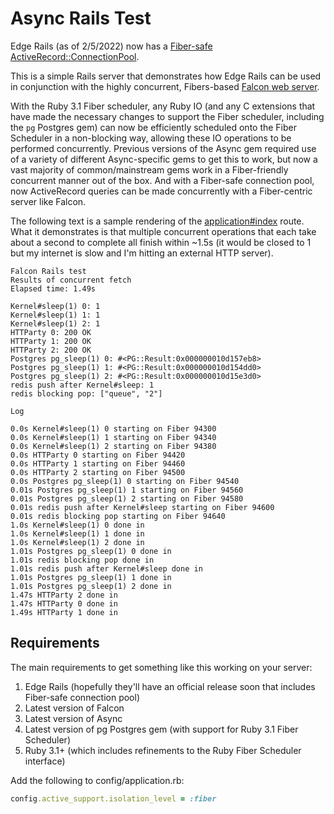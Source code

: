 # Async Rails Test

Edge Rails (as of 2/5/2022) now has a [Fiber-safe ActiveRecord::ConnectionPool](https://github.com/rails/rails/pull/44219).

This is a simple Rails server that demonstrates how Edge Rails can be used in conjunction
with the highly concurrent, Fibers-based [Falcon web server](https://github.com/socketry/falcon).

With the Ruby 3.1 Fiber scheduler, any Ruby IO
(and any C extensions that have made the necessary changes to support the Fiber scheduler,
including the `pg` Postgres gem) can now be efficiently scheduled onto the Fiber Scheduler
in a non-blocking way, allowing these IO operations to be performed concurrently. Previous
versions of the Async gem required use of a variety of different Async-specific gems to
get this to work, but now a vast majority of common/mainstream gems work in a
Fiber-friendly concurrent manner out of the box. And with a Fiber-safe connection pool,
now ActiveRecord queries can be made concurrently with a Fiber-centric server like Falcon.

The following text is a sample rendering of the
[application#index](./app/controllers/application_controller.rb) route.
What it demonstrates is that multiple concurrent operations that each
take about a second to complete all finish within ~1.5s (it would be
closed to 1 but my internet is slow and I'm hitting an external HTTP server).

```
Falcon Rails test
Results of concurrent fetch
Elapsed time: 1.49s

Kernel#sleep(1) 0: 1
Kernel#sleep(1) 1: 1
Kernel#sleep(1) 2: 1
HTTParty 0: 200 OK
HTTParty 1: 200 OK
HTTParty 2: 200 OK
Postgres pg_sleep(1) 0: #<PG::Result:0x000000010d157eb8>
Postgres pg_sleep(1) 1: #<PG::Result:0x000000010d154dd0>
Postgres pg_sleep(1) 2: #<PG::Result:0x000000010d15e3d0>
redis push after Kernel#sleep: 1
redis blocking pop: ["queue", "2"]

Log

0.0s Kernel#sleep(1) 0 starting on Fiber 94300
0.0s Kernel#sleep(1) 1 starting on Fiber 94340
0.0s Kernel#sleep(1) 2 starting on Fiber 94380
0.0s HTTParty 0 starting on Fiber 94420
0.0s HTTParty 1 starting on Fiber 94460
0.0s HTTParty 2 starting on Fiber 94500
0.0s Postgres pg_sleep(1) 0 starting on Fiber 94540
0.01s Postgres pg_sleep(1) 1 starting on Fiber 94560
0.01s Postgres pg_sleep(1) 2 starting on Fiber 94580
0.01s redis push after Kernel#sleep starting on Fiber 94600
0.01s redis blocking pop starting on Fiber 94640
1.0s Kernel#sleep(1) 0 done in
1.0s Kernel#sleep(1) 1 done in
1.0s Kernel#sleep(1) 2 done in
1.01s Postgres pg_sleep(1) 0 done in
1.01s redis blocking pop done in
1.01s redis push after Kernel#sleep done in
1.01s Postgres pg_sleep(1) 1 done in
1.01s Postgres pg_sleep(1) 2 done in
1.47s HTTParty 2 done in
1.47s HTTParty 0 done in
1.49s HTTParty 1 done in
```

## Requirements

The main requirements to get something like this working on your server:

1. Edge Rails (hopefully they'll have an official release soon that includes Fiber-safe connection pool)
1. Latest version of Falcon
1. Latest version of Async
1. Latest version of pg Postgres gem (with support for Ruby 3.1 Fiber Scheduler)
1. Ruby 3.1+ (which includes refinements to the Ruby Fiber Scheduler interface)

Add the following to config/application.rb:

```rb
config.active_support.isolation_level = :fiber
```

